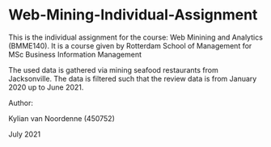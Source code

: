 # Web-Mining-Individual-Assignment
This is the individual assignment for the course: Web Minining and Analytics (BMME140).
It is a course given by Rotterdam School of Management for MSc Business Information Management

The used data is gathered via mining seafood restaurants from Jacksonville. The data is filtered such that the review data is from January 2020 up to June 2021. 



Author:

Kylian van Noordenne (450752)

July 2021
